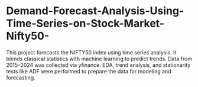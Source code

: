 # Demand-Forecast-Analysis-Using-Time-Series-on-Stock-Market-Nifty50-
This project forecasts the NIFTY50 index using time series analysis. It blends classical statistics with machine learning to predict trends. Data from 2015–2024 was collected via yfinance. EDA, trend analysis, and stationarity tests like ADF were performed to prepare the data for modeling and forecasting.
